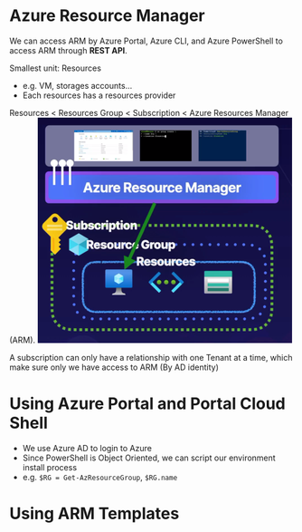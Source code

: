 # Azure Resource Manager

We can access ARM by Azure Portal, Azure CLI, and Azure PowerShell to access ARM through **REST API**.

Smallest unit: Resources
- e.g. VM, storages accounts...
- Each resources has a resources provider

Resources < Resources Group < Subscription < Azure Resources Manager (ARM). 
![](../../../z.Images/Pasted%20image%2020230807173024.png)

A subscription can only have a relationship with one Tenant at a time,
which make sure only we have access to ARM (By AD identity)


# Using Azure Portal and Portal Cloud Shell
- We use Azure AD to login to Azure
- Since PowerShell is Object Oriented, we can script our environment install process
- e.g. `$RG = Get-AzResourceGroup`, `$RG.name`


# Using ARM Templates

